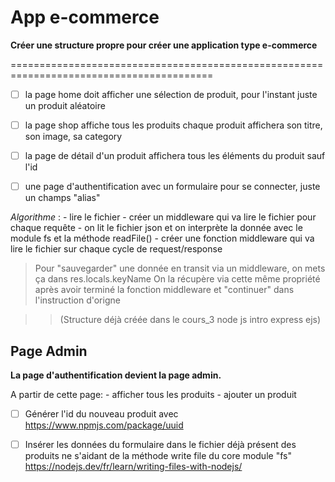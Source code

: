 # App e-commerce

**Créer une structure propre pour créer une application type e-commerce**

=========================================================================================

- [ ] la page home doit afficher une sélection de produit, pour l'instant juste un produit aléatoire

- [ ] la page shop affiche tous les produits
chaque produit affichera son titre, son image, sa category

- [ ] la page de détail d'un produit affichera tous les éléments du produit sauf l'id

- [ ] une page d'authentification avec un formulaire pour se connecter, juste un champs "alias"

*Algorithme* :  - lire le fichier
                - créer un middleware qui va lire le fichier pour chaque requête
                - on lit le fichier json et on interprète la donnée avec le module fs et la méthode readFile()
                - créer une fonction middleware qui va lire le fichier sur chaque cycle de request/response

> Pour "sauvegarder" une donnée en transit via un middleware, on mets ça dans res.locals.keyName
> On la récupère via cette même propriété après avoir terminé la fonction middleware et "continuer" dans l'instruction d'origne

>> (Structure déjà créée dans le cours_3 node js intro express ejs)


## Page Admin 

**La page d'authentification devient la page admin.**

A partir de cette page: - afficher tous les produits
                        - ajouter un produit

- [ ] Générer l'id du nouveau produit avec <https://www.npmjs.com/package/uuid>

- [ ] Insérer les données du formulaire dans le fichier déjà présent des produits ne s'aidant de la méthode write file du core module "fs" <https://nodejs.dev/fr/learn/writing-files-with-nodejs/>